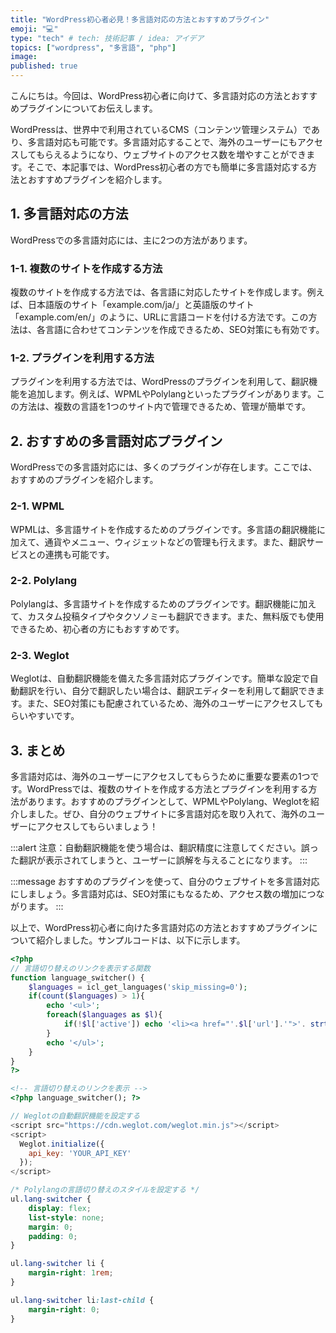 ```yaml
---
title: "WordPress初心者必見！多言語対応の方法とおすすめプラグイン"
emoji: "💻"
type: "tech" # tech: 技術記事 / idea: アイデア
topics: ["wordpress", "多言語", "php"]
image: 
published: true
---
```


こんにちは。今回は、WordPress初心者に向けて、多言語対応の方法とおすすめプラグインについてお伝えします。

WordPressは、世界中で利用されているCMS（コンテンツ管理システム）であり、多言語対応も可能です。多言語対応することで、海外のユーザーにもアクセスしてもらえるようになり、ウェブサイトのアクセス数を増やすことができます。そこで、本記事では、WordPress初心者の方でも簡単に多言語対応する方法とおすすめプラグインを紹介します。

## 1. 多言語対応の方法

WordPressでの多言語対応には、主に2つの方法があります。

### 1-1. 複数のサイトを作成する方法

複数のサイトを作成する方法では、各言語に対応したサイトを作成します。例えば、日本語版のサイト「example.com/ja/」と英語版のサイト「example.com/en/」のように、URLに言語コードを付ける方法です。この方法は、各言語に合わせてコンテンツを作成できるため、SEO対策にも有効です。

### 1-2. プラグインを利用する方法

プラグインを利用する方法では、WordPressのプラグインを利用して、翻訳機能を追加します。例えば、WPMLやPolylangといったプラグインがあります。この方法は、複数の言語を1つのサイト内で管理できるため、管理が簡単です。

## 2. おすすめの多言語対応プラグイン

WordPressでの多言語対応には、多くのプラグインが存在します。ここでは、おすすめのプラグインを紹介します。

### 2-1. WPML

WPMLは、多言語サイトを作成するためのプラグインです。多言語の翻訳機能に加えて、通貨やメニュー、ウィジェットなどの管理も行えます。また、翻訳サービスとの連携も可能です。

### 2-2. Polylang

Polylangは、多言語サイトを作成するためのプラグインです。翻訳機能に加えて、カスタム投稿タイプやタクソノミーも翻訳できます。また、無料版でも使用できるため、初心者の方にもおすすめです。

### 2-3. Weglot

Weglotは、自動翻訳機能を備えた多言語対応プラグインです。簡単な設定で自動翻訳を行い、自分で翻訳したい場合は、翻訳エディターを利用して翻訳できます。また、SEO対策にも配慮されているため、海外のユーザーにアクセスしてもらいやすいです。

## 3. まとめ

多言語対応は、海外のユーザーにアクセスしてもらうために重要な要素の1つです。WordPressでは、複数のサイトを作成する方法とプラグインを利用する方法があります。おすすめのプラグインとして、WPMLやPolylang、Weglotを紹介しました。ぜひ、自分のウェブサイトに多言語対応を取り入れて、海外のユーザーにアクセスしてもらいましょう！

:::alert
注意：自動翻訳機能を使う場合は、翻訳精度に注意してください。誤った翻訳が表示されてしまうと、ユーザーに誤解を与えることになります。
:::

:::message
おすすめのプラグインを使って、自分のウェブサイトを多言語対応にしましょう。多言語対応は、SEO対策にもなるため、アクセス数の増加につながります。
:::

以上で、WordPress初心者に向けた多言語対応の方法とおすすめプラグインについて紹介しました。サンプルコードは、以下に示します。

```php
<?php
// 言語切り替えのリンクを表示する関数
function language_switcher() {
    $languages = icl_get_languages('skip_missing=0');
    if(count($languages) > 1){
        echo '<ul>';
        foreach($languages as $l){
            if(!$l['active']) echo '<li><a href="'.$l['url'].'">'. strtoupper($l['language_code']) .'</a></li>';
        }
        echo '</ul>';
    }
}
?>
```

```html
<!-- 言語切り替えのリンクを表示 -->
<?php language_switcher(); ?>
```

```javascript
// Weglotの自動翻訳機能を設定する
<script src="https://cdn.weglot.com/weglot.min.js"></script>
<script>
  Weglot.initialize({
    api_key: 'YOUR_API_KEY'
  });
</script>
```

```css
/* Polylangの言語切り替えのスタイルを設定する */
ul.lang-switcher {
    display: flex;
    list-style: none;
    margin: 0;
    padding: 0;
}

ul.lang-switcher li {
    margin-right: 1rem;
}

ul.lang-switcher li:last-child {
    margin-right: 0;
}
```
